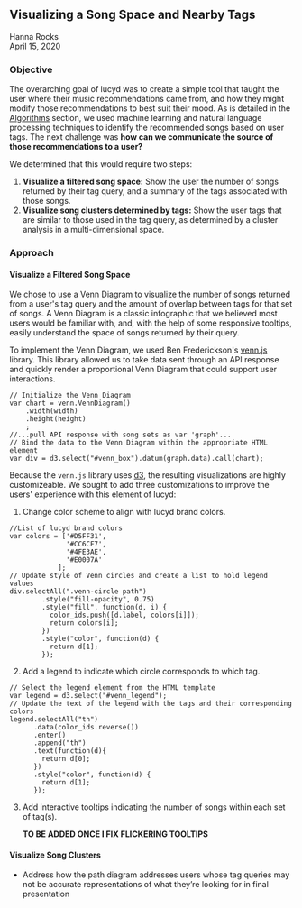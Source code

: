 ## Visualizing a Song Space and Nearby Tags
Hanna Rocks\
April 15, 2020

### Objective
The overarching goal of lucyd was to create a simple tool that taught the user where their music recommendations came from, and how they might modify those recommendations to best suit their mood. As is detailed in the [Algorithms](https://github.com/timspit/lucyd/tree/master/1_Algorithms) section, we used machine learning and natural language processing techniques to identify the recommended songs based on user tags. The next challenge was **how can we communicate the source of those recommendations to a user?**

We determined that this would require two steps:
  1. **Visualize a filtered song space:** Show the user the number of songs returned by their tag query, and a summary of the tags associated with those songs.
  2. **Visualize song clusters determined by tags:** Show the user tags that are similar to those used in the tag query, as determined by a cluster analysis in a multi-dimensional space.

### Approach
#### Visualize a Filtered Song Space
We chose to use a Venn Diagram to visualize the number of songs returned from a user's tag query and the amount of overlap between tags for that set of songs. A Venn Diagram is a classic infographic that we believed most users would be familiar with, and, with the help of some responsive tooltips, easily understand the space of songs returned by their query.

To implement the Venn Diagram, we used Ben Frederickson's [venn.js](https://github.com/benfred/venn.js) library. This library allowed us to take data sent through an API response and quickly render a proportional Venn Diagram that could support user interactions.
```
// Initialize the Venn Diagram
var chart = venn.VennDiagram()
    .width(width)
    .height(height)
    ;
//...pull API response with song sets as var 'graph'...
// Bind the data to the Venn Diagram within the appropriate HTML element
var div = d3.select("#venn_box").datum(graph.data).call(chart);
```

Because the `venn.js` library uses [d3](https://d3js.org/), the resulting visualizations are highly customizeable. We sought to add three customizations to improve the users' experience with this element of lucyd:
  1. Change color scheme to align with lucyd brand colors.
```
//List of lucyd brand colors
var colors = ['#D5FF31',
              '#CC6CF7',
              '#4FE3AE',
              '#E0007A'
            ];
// Update style of Venn circles and create a list to hold legend values
div.selectAll(".venn-circle path")
        .style("fill-opacity", 0.75)
        .style("fill", function(d, i) {
          color_ids.push([d.label, colors[i]]);
          return colors[i];
        })
        .style("color", function(d) {
          return d[1];
        });
```
  2. Add a legend to indicate which circle corresponds to which tag.
```
// Select the legend element from the HTML template
var legend = d3.select("#venn_legend");
// Update the text of the legend with the tags and their corresponding colors
legend.selectAll("th")
      .data(color_ids.reverse())
      .enter()
      .append("th")
      .text(function(d){
        return d[0];
      })
      .style("color", function(d) {
        return d[1];
      });
```
  3. Add interactive tooltips indicating the number of songs within each set of tag(s).

      **TO BE ADDED ONCE I FIX FLICKERING TOOLTIPS**


#### Visualize Song Clusters
- Address how the path diagram addresses users whose tag queries may not be accurate representations of what they’re looking for in final presentation
